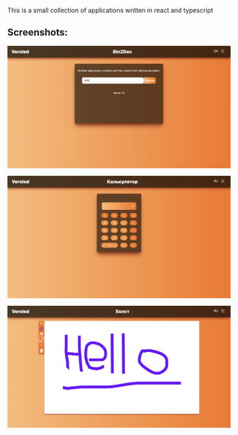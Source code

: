 This is a small collection of applications written in react and typescript


## Screenshots: 

![Иллюстрация к проекту](/screenshots/screenshot1.png)

![Иллюстрация к проекту](/screenshots/screenshot2.png)

![Иллюстрация к проекту](/screenshots/screenshot3.png)